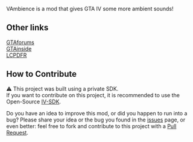 VAmbience is a mod that gives GTA IV some more ambient sounds!  

## Other links
[GTAforums](https://gtaforums.com/topic/981402-vambience/)  
[GTAinside](https://www.google.com/)  
[LCPDFR](https://www.lcpdfr.com/downloads/gta4mods/audio/39072-vambience/)

## How to Contribute
⚠ This project was built using a private SDK.  
If you want to contribute on this project, it is recommended to use the Open-Source [IV-SDK](https://github.com/Zolika1351/iv-sdk).  
  
Do you have an idea to improve this mod, or did you happen to run into a bug? Please share your idea or the bug you found in the [issues](https://github.com/ClonkAndre/VAmbience/issues) page, or even better: feel free to fork and contribute to this project with a [Pull Request](https://github.com/ClonkAndre/VAmbience/pulls).
